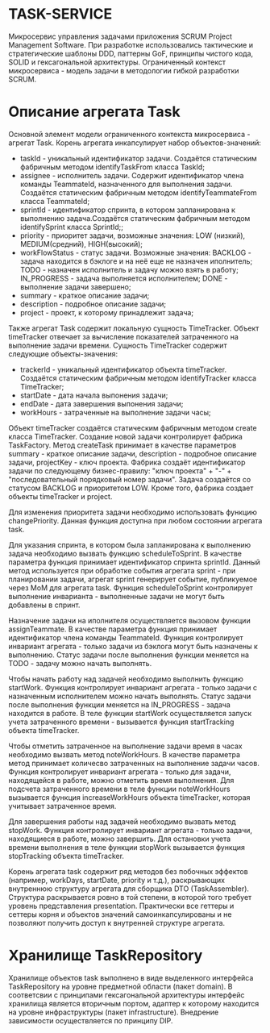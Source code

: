 # TASK-SERVICE

Микросервис управления задачами приложения SCRUM Project Management Software. При разработке использовались тактические и стратегические шаблоны DDD, паттерны GoF, принципы чистого кода, SOLID и гексагональной архитектуры. Ограниченный контекст микросервиса - модель задачи в методологии гибкой разработки SCRUM.

# Описание агрегата Task
Основной элемент модели ограниченного контекста микросервиса - агрегат Task. Корень агрегата инкапсулирует набор объектов-значений: 
  - taskId - уникальный идентификатор задачи. Создаётся статическим фабричным методом identifyTaskFrom класса TaskId;
  - assignee - исполнитель задачи. Содержит идентификатор члена команды TeammateId, назначенного для выполнения задачи. Создаётся статическим фабричным методом identifyTeammateFrom класса TeammateId;
  - sprintId - идентификатор спринта, в котором запланирована к выполнению задача.Создаётся статическим фабричным методом identifySprint класса SprintId;;
  - priority - приоритет задачи, возможные значения: LOW (низкий), MEDIUM(средний), HIGH(высокий);
  - workFlowStatus - статус задачи. Возможные значения: BACKLOG - задача находится в бэклоге и на неё еще не назначен иполнитель; TODO - назначен исполнитель и задачу можно взять в работу; IN_PROGRESS - задача выполняется исполнителем; DONE - выполнение задачи завершено;
  - summary - краткое описание задачи;
  - description - подробное описание задачи;
  - project - проект, к которому принадлежит задача;

Также агрегат Task содержит локальную сущность TimeTracker. Объект timeTracker отвечает за вычисление показателей затраченного на выполнение задачи времени. Сущность TimeTracker содержит следующие объекты-значения:
  - trackerId - уникальный идентификатор объекта timeTracker. Создаётся статическим фабричным методом identifyTracker класса TimeTracker;
  - startDate - дата начала выпонения задачи;
  - endDate - дата завершения выпонения задачи;
  - workHours - затраченные на выполнение задачи часы;

Объект timeTracker создаётся статическим фабричным методом create класса TimeTracker.
Создание новой задачи контролирует фабрика TaskFactory. Метод createTask принимает в качестве параметров summary - краткое описание задачи, description - подробное описание задачи, projectKey - ключ проекта. Фабрика создаёт идентификатор задачи по следующему бизнес-правилу: "ключ проекта" + "-" + "последовательный порядковый номер задачи". Задача создаётся со статусом BACKLOG и приоритетом LOW. Кроме того,  фабрика создает объекты timeTracker и project.

Для изменения приоритета задачи необходимо использовать функцию changePriority. Данная функция доступна при любом состоянии агрегата task.

Для указания спринта, в котором была запланирована к выполнению задача необходимо вызвать функцию scheduleToSprint. В качестве параметра функция принимает идентификатор спринта sprintId. Данный метод используется при обработке события агрегата sprint - при планировании задачи, агрегат sprint генерирует событие, публикуемое через MoM для агрегата task. Функция scheduleToSprint контролирует выполнение инварианта - выполненные задачи не могут быть добавлены в спринт.

Назначение задачи на иполнителя осуществляется вызовом функции assignTeammate. В качестве параметра функция принимает идентификатор члена команды TeammateId. Функция контролирует инвариант агрегата - только задачи из бэклога могут быть назначены к выполнению. Статус задачи после выполнения функции меняется на TODO - задачу можно начать выполнять.

Чтобы начать работу над задачей необходимо выполнить функцию startWork. Функция контролирует инвариант агрегата - только задачи с назначенным исполнителем можно начать выполнять. Статус задачи после выполнения функции меняется на IN_PROGRESS - задача находится в работе. В теле функции startWork осуществляется запуск учета затраченного времени - вызывается функция startTracking объекта timeTracker.

Чтобы отметить затраченное на выполнение задачи время в часах необходимо вызвать метод noteWorkHours. В качестве параметра метод принимает количесво затраченных на выполнение задачи часов. Функция контролирует инвариант агрегата - только для задачи, находящейся в работе, можно отметить время выполнения. Для подсчета затраченного времени в теле функции noteWorkHours вызывается функция increaseWorkHours объекта timeTracker, которая учитывает затраченное время.

Для завершения работы над задачей необходимо вызвать метод stopWork. Функция контролирует инвариант агрегата - только задачи, находящиеся в работе, можно завершить. Для остановки учета времени выполнения в теле функции stopWork вызывается функция stopTracking объекта timeTracker.

Корень агрегата task содержит ряд методов без побочных эффектов (например, workDays, startDate, priority и т.д.), раскрывающих внутреннюю структуру агрегата для сборщика DTO (TaskAssembler). Структура раскрывается ровно в той степени, в которой того требует уровень представления presentation. Практически все геттеры и сеттеры корня и объектов значений самоинкапсулированы и не позволяют получить доступ к внутренней структуре агрегата. 
# Хранилище TaskRepository
Хранилище объектов task выполнено в виде выделенного интерфейса TaskRepository на уровне предметной области (пакет domain). В соответсвии с принципами гексагональной архитектуры интерфейс хранилища является вторичным портом, адаптер к которому находится на уровне инфраструктуры (пакет infrastructure). Внедрение зависимости осуществляется по принципу DIP.
